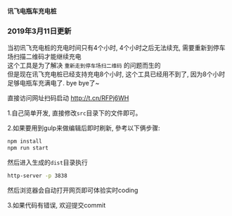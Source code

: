 **讯飞电瓶车充电桩**

### 2019年3月11日更新
当初讯飞充电桩的充电时间只有4个小时, 4个小时之后无法续充, 需要重新到停车场扫描二维码才能继续充电\
这个工具是为了解决 `重新走到停车场扫二维码` 的问题而生的 \
但是现在讯飞充电桩已经支持充电8个小时, 这个工具已经用不到了, 因为8个小时足够电瓶车充满电了.
bye bye了~


直接访问网址扫码启动
http://t.cn/RFPj6WH


1.自己简单开发, 直接修改`src`目录下的文件即可。


2.如果要用到gulp来做编辑后即时刷新, 參考以下俩步骤:

```bash
npm install
npm run start
```

然后进入生成的`dist`目录执行
```bash
http-server -p 3838
```

然后浏览器会自动打开网页即可体验实时coding

3.如果代码有错误, 欢迎提交commit
